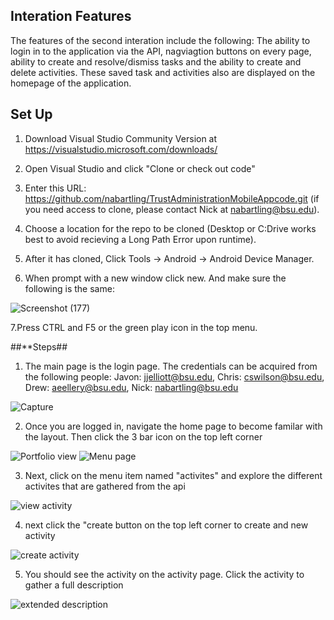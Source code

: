 ## **Interation Features**
The features of the second interation include the following: 
The ability to login in to the application via the API, nagviagtion buttons on every page, ability to create and resolve/dismiss tasks and the ability to create and delete activities. These saved task and activities also are displayed on the homepage of the application.  
                                                      
## **Set Up** 
                                                      
1. Download Visual Studio Community Version at https://visualstudio.microsoft.com/downloads/

2. Open Visual Studio and click "Clone or check out code"

3. Enter this URL: https://github.com/nabartling/TrustAdministrationMobileAppcode.git (if you need access to clone, please contact Nick at nabartling@bsu.edu).

4. Choose a location for the repo to be cloned (Desktop or C:Drive works best to avoid recieving a Long Path Error upon runtime).

5. After it has cloned, Click Tools -> Android -> Android Device Manager. 

6. When prompt with a new window click new. And make sure the following is the same: 

![Screenshot (177)](https://user-images.githubusercontent.com/42631742/72646936-4e746900-3945-11ea-93dc-a3e055ce68d7.png)

7.Press CTRL and F5 or the green play icon in the top menu.

##**Steps## 
                                                      
1. The main page is the login page. The credentials can be acquired from the following people:
Javon: jjelliott@bsu.edu, Chris: cswilson@bsu.edu, Drew: aeellery@bsu.edu, Nick: nabartling@bsu.edu

![Capture](https://user-images.githubusercontent.com/42631742/73904967-bbf02700-486b-11ea-9e88-e566db41e090.PNG)

2. Once you are logged in, navigate the home page to become familar with the layout. Then click the 3 bar icon on the top left corner 

![Portfolio view](https://user-images.githubusercontent.com/42631742/73904988-d1fde780-486b-11ea-8aa6-265c4d198b8e.PNG)
![Menu page](https://user-images.githubusercontent.com/42631742/73905013-eb9f2f00-486b-11ea-98f6-912d1b11c309.PNG)

3. Next, click on the menu item named "activites" and explore the different activites that are gathered from the api 

![view activity](https://user-images.githubusercontent.com/42631742/73905099-38830580-486c-11ea-8055-5e6896532c8e.PNG)

4. next click the "create button on the top left corner to create and new activity  

![create activity](https://user-images.githubusercontent.com/42631742/73905148-5a7c8800-486c-11ea-8d90-0558a64534d8.PNG)

5. You should see the activity on the activity page. Click the activity to gather a full description 

![extended description](https://user-images.githubusercontent.com/42631742/73905267-bfd07900-486c-11ea-8fb4-e8b5fae433bd.PNG)

